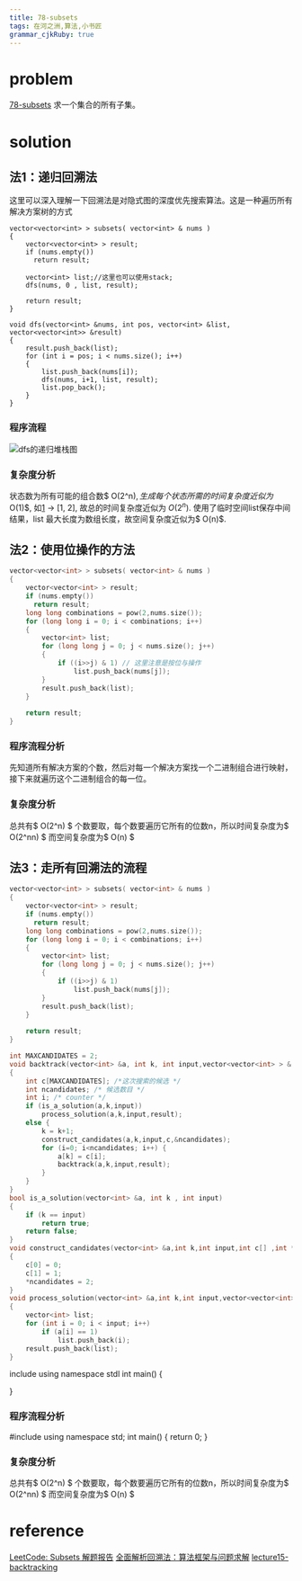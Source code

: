 ```yaml
---
title: 78-subsets
tags: 在河之洲,算法,小书匠
grammar_cjkRuby: true
---
```


# problem 
[78-subsets](https://leetcode.com/problems/subsets/#/description)
求一个集合的所有子集。
# solution
## 法1：递归回溯法
这里可以深入理解一下回溯法是对隐式图的深度优先搜索算法。这是一种遍历所有解决方案树的方式

```
vector<vector<int> > subsets( vector<int> & nums )
{
    vector<vector<int> > result;
    if (nums.empty())
	  return result;
	
	vector<int> list;//这里也可以使用stack;
	dfs(nums, 0 , list, result);
	
	return result;
}

void dfs(vector<int> &nums, int pos, vector<int> &list, vector<vector<int>> &result)
{
    result.push_back(list);
	for (int i = pos; i < nums.size(); i++)
	{
	    list.push_back(nums[i]);
		dfs(nums, i+1, list, result);
		list.pop_back();
	}
}
```
### 程序流程 
![dfs的递归堆栈图][1]

### 复杂度分析

状态数为所有可能的组合数$ O(2^n)$, 生成每个状态所需的时间复杂度近似为$ O(1)$, 如[1] -> [1, 2], 故总的时间复杂度近似为 $O(2^n)$.
使用了临时空间list保存中间结果，list 最大长度为数组长度，故空间复杂度近似为$ O(n)$.

## 法2：使用位操作的方法


```cpp
vector<vector<int> > subsets( vector<int> & nums )
{
    vector<vector<int> > result;
    if (nums.empty())
	  return result;
	long long combinations = pow(2,nums.size());
	for (long long i = 0; i < combinations; i++)
	{
	    vector<int> list;
	    for (long long j = 0; j < nums.size(); j++)
	    {
	        if ((i>>j) & 1) // 这里注意是按位与操作
	            list.push_back(nums[j]);
	    }
	    result.push_back(list);
	}
	
	return result;
}

```
### 程序流程分析

先知道所有解决方案的个数，然后对每一个解决方案找一个二进制组合进行映射，接下来就遍历这个二进制组合的每一位。

### 复杂度分析
总共有$ O(2^n) $ 个数要取，每个数要遍历它所有的位数n，所以时间复杂度为$ O(2^nn) $
而空间复杂度为$ O(n) $


## 法3：走所有回溯法的流程
```cpp
vector<vector<int> > subsets( vector<int> & nums )
{
    vector<vector<int> > result;
    if (nums.empty())
	  return result;
	long long combinations = pow(2,nums.size());
	for (long long i = 0; i < combinations; i++)
	{
	    vector<int> list;
	    for (long long j = 0; j < nums.size(); j++)
	    {
	        if ((i>>j) & 1)
	            list.push_back(nums[j]);
	    }
	    result.push_back(list);
	}
	
	return result;
}

int MAXCANDIDATES = 2;
void backtrack(vector<int> &a, int k, int input,vector<vector<int> > & result )
{
    int c[MAXCANDIDATES]; /*这次搜索的候选 */
    int ncandidates; /* 候选数目 */
    int i; /* counter */
    if (is_a_solution(a,k,input))
        process_solution(a,k,input,result);
    else {
        k = k+1;
        construct_candidates(a,k,input,c,&ncandidates);
        for (i=0; i<ncandidates; i++) {
            a[k] = c[i];
            backtrack(a,k,input,result);
        }
    }
}
bool is_a_solution(vector<int> &a, int k , int input)
{
    if (k == input)
        return true;
    return false;
}
void construct_candidates(vector<int> &a,int k,int input,int c[] ,int *ncandidates)
{
    c[0] = 0;
    c[1] = 1;
    *ncandidates = 2;
}
void process_solution(vector<int> &a,int k,int input,vector<vector<int> > & result)
{
    vector<int> list;
    for (int i = 0; i < input; i++)
        if (a[i] == 1)
            list.push_back(i);
    result.push_back(list);
}
```
include<iostream>
using namespace stdl
int main()
{

}
### 程序流程分析

#include <iostream>
using namespace std;
int main()
{
return 0;
}

### 复杂度分析

总共有$ O(2^n) $ 个数要取，每个数要遍历它所有的位数n，所以时间复杂度为$ O(2^nn) $
而空间复杂度为$ O(n) $
# reference

[LeetCode: Subsets 解题报告](http://www.cnblogs.com/yuzhangcmu/p/4211815.html)
[全面解析回溯法：算法框架与问题求解](http://www.cnblogs.com/wuyuegb2312/p/3273337.html)
[lecture15-backtracking](http://7xojrx.com1.z0.glb.clouddn.com/docs/algorithm-exercise/docs/lecture15-backtracking.pdf)


  [1]: https://www.github.com/DragonFive/CVBasicOp/raw/master/1493690746610.jpg